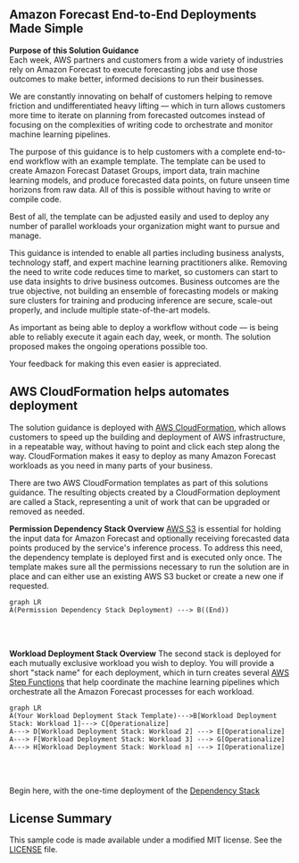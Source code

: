 ﻿## Amazon Forecast End-to-End Deployments Made Simple

**Purpose of this Solution Guidance**  
Each week, AWS partners and customers from a wide variety of industries rely on Amazon Forecast to execute forecasting jobs and use those outcomes to make better, informed decisions to run their businesses.  
  
We are constantly innovating on behalf of customers helping to remove friction and undifferentiated heavy lifting — which in turn allows customers more time to iterate on planning from forecasted outcomes instead of focusing on the complexities of writing code to orchestrate and monitor machine learning pipelines.  
  
The purpose of this guidance is to help customers with a complete end-to-end workflow with an example template. The template can be used to create Amazon Forecast Dataset Groups, import data, train machine learning models, and produce forecasted data points, on future unseen time horizons from raw data. All of this is possible without having to write or compile code.  
  
Best of all, the template can be adjusted easily and used to deploy any number of parallel workloads your organization might want to pursue and manage.  
  
This guidance is intended to enable all parties including business analysts, technology staff, and expert machine learning practitioners alike. Removing the need to write code reduces time to market, so customers can start to use data insights to drive business outcomes. Business outcomes are the true objective, not building an ensemble of forecasting models or making sure clusters for training and producing inference are secure, scale-out properly, and include multiple state-of-the-art models.  
  
As important as being able to deploy a workflow without code — is being able to reliably execute it again each day, week, or month. The solution proposed makes the ongoing operations possible too.  
  
Your feedback for making this even easier is appreciated.

## **AWS CloudFormation helps automates deployment**

The solution guidance is deployed with [AWS CloudFormation](https://aws.amazon.com/cloudformation/), which allows customers to speed up the building and deployment of AWS infrastructure, in a repeatable way, without having to point and click each step along the way.  CloudFormation makes it easy to deploy as many Amazon Forecast workloads as you need in many parts of your business.  

There are two AWS CloudFormation templates as part of this solutions guidance.  The resulting objects created by a CloudFormation deployment are called a Stack, representing a unit of work that can be upgraded or removed as needed.

**Permission Dependency Stack Overview**
[AWS S3](https://aws.amazon.com/pm/serv-s3/) is essential for holding the input data for Amazon Forecast and optionally receiving forecasted data points produced by the service's inference process.  To address this need, the dependency template is deployed first and is executed only once.   The template makes sure all the permissions necessary to run the solution are in place and can either use an existing AWS S3 bucket or create a new one if requested.

```mermaid
graph LR
A(Permission Dependency Stack Deployment) ---> B((End))
```
<br><br>

**Workload Deployment Stack Overview**
The second stack is deployed for each mutually exclusive workload you wish to deploy.  You will provide a short "stack name" for each deployment, which in turn creates several [AWS Step Functions](https://aws.amazon.com/step-functions) that help coordinate the machine learning pipelines which orchestrate all the Amazon Forecast processes for each workload.

```mermaid
graph LR
A(Your Workload Deployment Stack Template)--->B[Workload Deployment Stack: Workload 1]---> C[Operationalize]
A---> D[Workload Deployment Stack: Workload 2] ---> E[Operationalize]
A---> F[Workload Deployment Stack: Workload 3] ---> G[Operationalize]
A---> H[Workload Deployment Stack: Workload n] ---> I[Operationalize]
```
<br><br>

Begin here, with the one-time deployment of the [Dependency Stack](./DependencyStack.md)

## License Summary
This sample code is made available under a modified MIT license. See the [LICENSE](../LICENSE) file.
